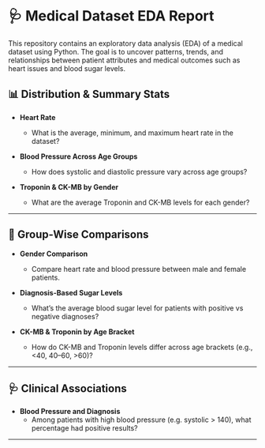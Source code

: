 # 🩺 Medical Dataset EDA Report

This repository contains an exploratory data analysis (EDA) of a medical dataset using Python. The goal is to uncover patterns, trends, and relationships between patient attributes and medical outcomes such as heart issues and blood sugar levels.

## 📊 Distribution & Summary Stats

- **Heart Rate**  
  - What is the average, minimum, and maximum heart rate in the dataset?

- **Blood Pressure Across Age Groups**  
  - How does systolic and diastolic pressure vary across age groups?

- **Troponin & CK-MB by Gender**  
  - What are the average Troponin and CK-MB levels for each gender?

---

## 🧮 Group-Wise Comparisons

- **Gender Comparison**  
  - Compare heart rate and blood pressure between male and female patients.

- **Diagnosis-Based Sugar Levels**  
  - What’s the average blood sugar level for patients with positive vs negative diagnoses?

- **CK-MB & Troponin by Age Bracket**  
  - How do CK-MB and Troponin levels differ across age brackets (e.g., <40, 40–60, >60)?

---

## 🩺 Clinical Associations

- **Blood Pressure and Diagnosis**  
  - Among patients with high blood pressure (e.g. systolic > 140), what percentage had positive results?

---

